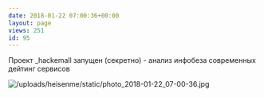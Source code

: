 ```yaml
---
date: 2018-01-22 07:00:36+00:00
layout: page
views: 251
id: 95
---
```


Проект _hackemall запущен (секретно) - анализ инфобеза современных дейтинг сервисов



![/uploads/heisenme/static/photo_2018-01-22_07-00-36.jpg](/uploads/heisenme/static/photo_2018-01-22_07-00-36.jpg)

